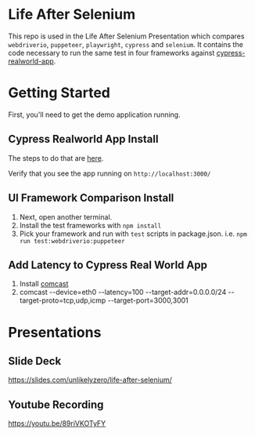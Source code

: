 # Life After Selenium
This repo is used in the Life After Selenium Presentation which compares `webdriverio`, `puppeteer`, `playwright`, `cypress` and `selenium`. It contains the code necessary to run the same test in four frameworks against [cypress-realworld-app](https://github.com/cypress-io/cypress-realworld-app). 

# Getting Started
First, you'll need to get the demo application running. 

## Cypress Realworld App Install
The steps to do that are [here](https://github.com/cypress-io/cypress-realworld-app#getting-started). 

Verify that you see the app running on `http://localhost:3000/`

## UI Framework Comparison Install
1. Next, open another terminal.
2. Install the test frameworks with `npm install`
3. Pick your framework and run with `test` scripts in package.json. i.e. `npm run test:webdriverio:puppeteer`

## Add Latency to Cypress Real World App
1. Install [comcast](https://github.com/tylertreat/comcast)
2. comcast --device=eth0 --latency=100 --target-addr=0.0.0.0/24 --target-proto=tcp,udp,icmp --target-port=3000,3001

# Presentations
## Slide Deck
https://slides.com/unlikelyzero/life-after-selenium/

## Youtube Recording
https://youtu.be/89riVKOTyFY